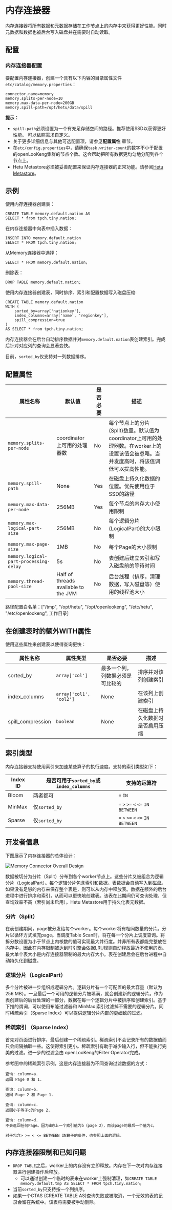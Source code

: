 
# 内存连接器

内存连接器将所有数据和元数据存储在工作节点上的内存中来获得更好性能。同时元数据和数据也被后台写入磁盘并在需要时自动读取。

## 配置

### 内存连接器配置

要配置内存连接器，创建一个具有以下内容的目录属性文件`etc/catalog/memory.properties`：

``` properties
connector.name=memory
memory.splits-per-node=10
memory.max-data-per-node=200GB
memory.spill-path=/opt/hetu/data/spill    
```

**提示：**
- `spill-path`必须设置为一个有充足存储空间的路径。推荐使用SSD以获得更好性能。 可以依照需求自定义。 
- 关于更多详细信息与其他可选配置项，请参见**配置属性** 章节。
- 在`etc/config.properties`中，请确保`task.writer-count`的数字不小于配置的openLooKeng集群的节点个数。这会帮助把所有数据更均匀地分配到各个节点上。
- Hetu Metastore必须被妥善配置来保证内存连接器的正常功能。请参阅[Hetu Metastore](../admin/meta-store.html)。

## 示例

使用内存连接器创建表：

    CREATE TABLE memory.default.nation AS
    SELECT * from tpch.tiny.nation;

在内存连接器中向表中插入数据：

    INSERT INTO memory.default.nation
    SELECT * FROM tpch.tiny.nation;

从Memory连接器中选择：

    SELECT * FROM memory.default.nation;

删除表：

    DROP TABLE memory.default.nation;

使用内存连接器创建表，同时排序、索引和配置数据写入磁盘压缩:

    CREATE TABLE memory.default.nation
    WITH (
        sorted_by=array['nationkey'],
        index_columns=array['name', 'regionkey'],
        spill_compression=true
    )
    AS SELECT * from tpch.tiny.nation;

内存连接器会在后台自动排序数据并对`memory.default.nation`表创建索引。完成后针对对应列的查询会显著变快。

目前，`sorted_by`仅支持对一列数据排序。

## 配置属性

| 属性名称                         | 默认值   | 是否必要 | 描述               |
|---------------------------------------|-----------------|---------|---------------------------|
| `memory.splits-per-node              `  | coordinator上可用的处理器数          | No     | 每个节点上的分片(Split)数量。默认值为coordinator上可用的处理器数。在worker上的设置该值会被忽略。当并发度高时，将该值调低可以提高性能。 |
| `memory.spill-path                   `  | None          | Yes     | 在磁盘上持久化数据的位置。优先使用位于SSD的路径 |
| `memory.max-data-per-node            `  | 256MB         | Yes     | 每个节点的内存大小使用限制 |
| `memory.max-logical-part-size        `  | 256MB         | No      | 每个逻辑分片(LogicalPart)的大小限制 |
| `memory.max-page-size                `  | 1MB           | No      | 每个Page的大小限制 |
| `memory.logical-part-processing-delay`  | 5s            | No      | 表创建后建立索引和写入磁盘前的等待时间 |
| `memory.thread-pool-size             `  | Half of threads available to the JVM | No      | 后台线程（排序，清理数据，写入磁盘等）使用的线程池大小 |

路径配置白名单：["/tmp", "/opt/hetu", "/opt/openlookeng", "/etc/hetu", "/etc/openlookeng", 工作目录]

## 在创建表时的额外WITH属性

使用这些属性来创建表以使得查询更快：

| 属性名称                  | 属性类型                   | 是否必要                          | 描述        |
|--------------------------|---------------------------|----------------------------------|------------       |
| sorted_by                | `array['col']`            | 最多一个列，列数据必须是可比较的     | 排序并对该列创建索引 |
| index_columns            | `array['col1', 'col2']`   | None                             | 在该列上创建索引|
| spill_compression        | `boolean`                 | None                             | 在磁盘上持久化数据时是否启用压缩 |

## 索引类型
内存连接器支持使用索引来加速某些算子的执行速度。支持的索引类型如下：

| Index ID     | 是否可用于`sorted_by`或`index_columns`   | 支持的运算符                           |
|--------------|-----------------------------------------|---------------------------------------|
| Bloom        | 两者都可                                 | `=` `IN`                             |                   
| MinMax       | 仅`sorted_by`                           | `=` `>` `>=` `<` `<=` `IN` `BETWEEN` |
| Sparse       | 仅`sorted_by`                           | `=` `>` `>=` `<` `<=` `IN` `BETWEEN` |

## 开发者信息

下图展示了内存连接器的总体设计：

![Memory Connector Overall Design](../images/memory-connector-overall-design.png)

数据被切分为分片（Split）分布到各个worker节点上。这些分片又被组合为逻辑分片（LogicalPart）。每个逻辑分片包含索引和数据。表数据会自动写入到磁盘。如果没有足够的内存来保存整个表是，则可以从内存中释放表。数据在额外的后台进程中进行排序和索引，从而可以更快地创建表。该表在此期间仍可查询处理，但查询效率不高（索引尚未启用）。Hetu Metastore用于持久化表元数据。

### 分片（Split）

在表创建期间，page被分发给每个worker。每个worker将有相同数量的分片。分片以循环方式填充page。当调度Table Scan时，将在每一个分片上调度查询。将拆分数设置为小于节点上内核数的值可实现最大并行度。并非所有表都能完整放在内存中，因此在内存限制被达到时引擎会依据LRU规则自动释放最近不使用的表。最大单个表大小是内存连接器限制的最大内存大小。表在创建后会在后台进程中自动持久化到磁盘。

### 逻辑分片（LogicalPart）

多个分片被进一步组织成逻辑分片。逻辑分片有一个可配置的最大容量（默认为 256 MB）。一旦最后一个可用的逻辑分片被填满，就会创建新的逻辑分片。作为表创建后的后台处理的一部分，数据在每一个逻辑分片中被排序和创建索引。基于下推的谓词，可以使用布隆过滤器和 MinMax 索引过滤掉不需要的逻辑分片。同时稀疏索引（Sparse Index）可以提供逻辑分片内部的更细致的过滤。

### 稀疏索引 （Sparse Index）

首先对页面进行排序，最后创建一个稀疏索引。稀疏索引不会记录所有的数据值而只会间隔抽取一些。这使得索引更小。稀疏索引有助于减少输入行，但不能执行完美的过滤。进一步的过滤会由 openLooKeng的Filter Operator完成。

参考图中的稀疏索引示例，这是内存连接器为不同查询过滤数据的方式：

```
查询: column=a.
返回 Page 0 和 1.

查询: column=b.
返回 Page 2 和 Page 1.

查询: column=c.
返回小于等于c的Page 2.

查询: column=d.
不会返回任何Page。因为d的上一个索引值为b（page 2），而该page的最后一个值为c。

对于包含> >= < <= BETWEEN IN算子的条件，也参照上面的逻辑。
```

## 内存连接器限制和已知问题

- `DROP TABLE`之后，worker上的内存没有立即释放。内存在下一次对内存连接器进行创建操作后释放。
    - 可以通过创建一个临时的表来在worker上强制清理，如`CREATE TABLE memory.default.tmp AS SELECT * FROM tpch.tiny.nation;`
- 当前`sorted_by`只支持按一个列排序。
- 如果一个CTAS (CREATE TABLE AS)查询失败或被取消，一个无效的表的记录会留在系统中。该表将需要被手动删除。

